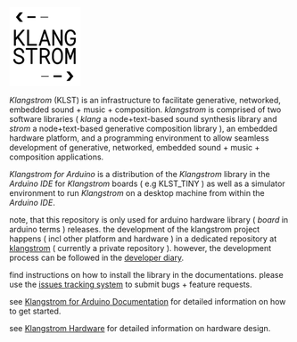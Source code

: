 <img src="./assets/KLST--app-icon.png" alt="KLST--app-icon"/>

*Klangstrom* (KLST) is an infrastructure to facilitate generative, networked, embedded sound + music + composition. *klangstrom* is comprised of two software libraries ( *klang* a node+text-based sound synthesis library and *strom* a node+text-based generative composition library ), an embedded hardware platform, and a programming environment to allow seamless development of generative, networked, embedded sound + music + composition applications.

*Klangstrom for Arduino* is a distribution of the *Klangstrom* library in the *Arduino IDE* for *Klangstrom* boards ( e.g KLST_TINY ) as well as a simulator environment to run *Klangstrom* on a desktop machine from within the *Arduino IDE*. 

note, that this repository is only used for arduino hardware library ( *board* in arduino terms ) releases. the development of the klangstrom project happens ( incl other platform and hardware ) in a dedicated repository at [klangstrom](https://github.com/interaktion-und-raum/klangstrom/) ( currently a private repository ). however, the development process can be followed in the [developer diary](https://klangstrom.dennisppaul.de).

find instructions on how to install the library in the documentations. please use the [issues tracking system](https://github.com/dennisppaul/klangstrom-arduino/issues) to submit bugs + feature requests.

see [Klangstrom for Arduino Documentation](http://klangstrom-for-arduino.dennisppaul.de) for detailed information on how to get started.

see [Klangstrom Hardware](https://github.com/dennisppaul/klangstrom-hardware) for detailed information on hardware design.
